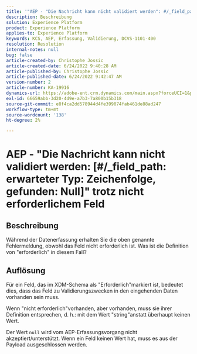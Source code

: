 ```yaml
---
title: '"AEP - "Die Nachricht kann nicht validiert werden": #/_field_path: erwarteter Typ: Zeichenfolge, gefunden: Null" trotz nicht erforderlichem Feld"'
description: Beschreibung
solution: Experience Platform
product: Experience Platform
applies-to: Experience Platform
keywords: KCS, AEP, Erfassung, Validierung, DCVS-1101-400
resolution: Resolution
internal-notes: null
bug: false
article-created-by: Christophe Jossic
article-created-date: 6/24/2022 9:40:28 AM
article-published-by: Christophe Jossic
article-published-date: 6/24/2022 9:42:47 AM
version-number: 2
article-number: KA-19916
dynamics-url: https://adobe-ent.crm.dynamics.com/main.aspx?forceUCI=1&pagetype=entityrecord&etn=knowledgearticle&id=93e32fab-a1f3-ec11-bb3d-6045bd01565f
exl-id: 66659abb-3d20-4d9e-a7b3-7a800b15b318
source-git-commit: e8f4ca2dd578944d4fe399074fab461de88ad247
workflow-type: tm+mt
source-wordcount: '138'
ht-degree: 2%

---
```


# AEP - &quot;Die Nachricht kann nicht validiert werden: [#/_field_path: erwarteter Typ: Zeichenfolge, gefunden: Null]&quot; trotz nicht erforderlichem Feld

## Beschreibung

Während der Datenerfassung erhalten Sie die oben genannte Fehlermeldung, obwohl das Feld nicht erforderlich ist. Was ist die Definition von &quot;erforderlich&quot; in diesem Fall?

## Auflösung


Für ein Feld, das im XDM-Schema als &quot;Erforderlich&quot;markiert ist, bedeutet dies, dass das Feld zu Validierungszwecken in den eingehenden Daten vorhanden sein muss.

Wenn &quot;nicht erforderlich&quot;vorhanden, aber vorhanden, muss sie ihrer Definition entsprechen, d. h.: mit dem Wert &quot;string&quot;anstatt überhaupt keinen Wert.



Der Wert `null` wird vom AEP-Erfassungsvorgang nicht akzeptiert/unterstützt. Wenn ein Feld keinen Wert hat, muss es aus der Payload ausgeschlossen werden.
